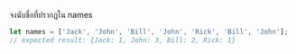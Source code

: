 จงนับชื่อที่ปรากฏใน names

```js
let names = ['Jack', 'John', 'Bill', 'John', 'Rick', 'Bill', 'John'];
// expected result: {Jack: 1, John: 3, Bill: 2, Rick: 1}

```
